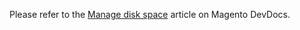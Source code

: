 Please refer to the&nbsp;<a href="https://devdocs.magento.com/guides/v2.3/cloud/project/manage-disk-space.html" target="_self">Manage disk space</a> article on Magento DevDocs.&nbsp;  
 